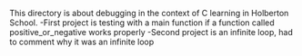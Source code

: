 This directory is about debugging in the context of C learning in Holberton School.
-First project is testing with a main function if a function called positive_or_negative works properly
-Second project is an infinite loop, had to comment why it was an infinite loop
